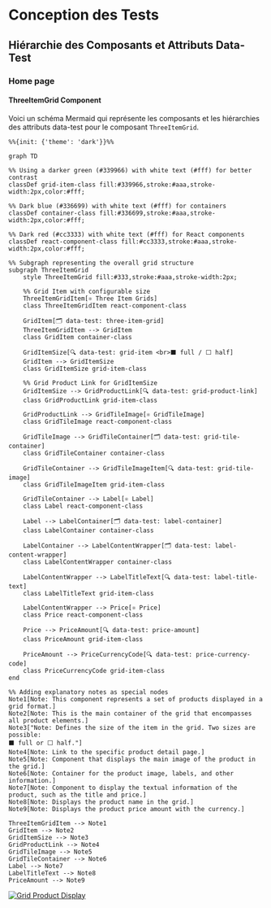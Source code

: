 # Conception des Tests

## Hiérarchie des Composants et Attributs Data-Test

### Home page

#### ThreeItemGrid Component

Voici un schéma Mermaid qui représente les composants et les hiérarchies des attributs data-test pour le composant `ThreeItemGrid`.

```mermaid
%%{init: {'theme': 'dark'}}%%

graph TD

%% Using a darker green (#339966) with white text (#fff) for better contrast
classDef grid-item-class fill:#339966,stroke:#aaa,stroke-width:2px,color:#fff;

%% Dark blue (#336699) with white text (#fff) for containers
classDef container-class fill:#336699,stroke:#aaa,stroke-width:2px,color:#fff;

%% Dark red (#cc3333) with white text (#fff) for React components
classDef react-component-class fill:#cc3333,stroke:#aaa,stroke-width:2px,color:#fff;

%% Subgraph representing the overall grid structure
subgraph ThreeItemGrid
    style ThreeItemGrid fill:#333,stroke:#aaa,stroke-width:2px;

    %% Grid Item with configurable size
    ThreeItemGridItem[⚛️ Three Item Grids]
    class ThreeItemGridItem react-component-class

    GridItem[🗂️ data-test: three-item-grid]
    ThreeItemGridItem --> GridItem
    class GridItem container-class

    GridItemSize[🔍 data-test: grid-item <br>⬛ full / ⬜ half]
    GridItem --> GridItemSize
    class GridItemSize grid-item-class

    %% Grid Product Link for GridItemSize
    GridItemSize --> GridProductLink[🔍 data-test: grid-product-link]
    class GridProductLink grid-item-class

    GridProductLink --> GridTileImage[⚛️ GridTileImage]
    class GridTileImage react-component-class

    GridTileImage --> GridTileContainer[🗂️ data-test: grid-tile-container]
    class GridTileContainer container-class

    GridTileContainer --> GridTileImageItem[🔍 data-test: grid-tile-image]
    class GridTileImageItem grid-item-class

    GridTileContainer --> Label[⚛️ Label]
    class Label react-component-class

    Label --> LabelContainer[🗂️ data-test: label-container]
    class LabelContainer container-class

    LabelContainer --> LabelContentWrapper[🗂️ data-test: label-content-wrapper]
    class LabelContentWrapper container-class

    LabelContentWrapper --> LabelTitleText[🔍 data-test: label-title-text]
    class LabelTitleText grid-item-class

    LabelContentWrapper --> Price[⚛️ Price]
    class Price react-component-class

    Price --> PriceAmount[🔍 data-test: price-amount]
    class PriceAmount grid-item-class

    PriceAmount --> PriceCurrencyCode[🔍 data-test: price-currency-code]
    class PriceCurrencyCode grid-item-class
end

%% Adding explanatory notes as special nodes
Note1[Note: This component represents a set of products displayed in a grid format.]
Note2[Note: This is the main container of the grid that encompasses all product elements.]
Note3["Note: Defines the size of the item in the grid. Two sizes are possible:
⬛ full or ⬜ half."]
Note4[Note: Link to the specific product detail page.]
Note5[Note: Component that displays the main image of the product in the grid.]
Note6[Note: Container for the product image, labels, and other information.]
Note7[Note: Component to display the textual information of the product, such as the title and price.]
Note8[Note: Displays the product name in the grid.]
Note9[Note: Displays the product price amount with the currency.]

ThreeItemGridItem --> Note1
GridItem --> Note2
GridItemSize --> Note3
GridProductLink --> Note4
GridTileImage --> Note5
GridTileContainer --> Note6
Label --> Note7
LabelTitleText --> Note8
PriceAmount --> Note9
```

[![Grid Product Display](https://mermaid.ink/img/pako:eNqdV92K4zYUfhXhJUwX4rTO3yZuWVhmoCzslqWTUuh4LhRbTsTYkpHkzmSHuel92ZuFQrfQF9gH6PPMC7SP0CPJVvyTZGiHYSbROef7Pp1zrCPfezFPiBd6g8E9ZVSF6P5MbUlOzkJ0lmBxc_bwMBhELGIbgYstWl3oz4MB-kFStkEYaR8i0EYQwtAXzyaT5XI-f45uqdqi2y1VBClyp8CSpulzlHKB1kQpiIg5UwJLFbE4w1JekBRAaOJDSO6bJZTSLAsryKFUgt-Q8BnGuPrs39JEbcNxcTeMecZFqDm-rvRdgC60zkpiRM3ny-VJUVoNpowI2dDjFjt6NNr_0iNIAqRxPIGfk3K-JzhWwJ8XnBGmmqKENvnO1JJmkf-rtMtybYsrSCGIBFBdWugCxH8mAmeZKQwCpDJWpSARk3XEagt1fw0V-xY8IobgR6pdRtoGl7jT0oweDQGaTJiOt1mCSqR0Uwq8BmxJ3xPr2GLR_68ef__0918frMHGa5O8tv42V72owzmt1Tjsf_787RcNnmCFfUUkPCxKQ9mW1Tm6PiIL-f5Lh9OU4hw6rdblvoQtA__HX5vk7nFB36zFy8fPn1BaQrG-RI-f_0BbnKXXbZCWikuXxLYSvd59ELt1eSd4Aq2A3lB2Y9q1D9qCq3mrOB12eDOFdfAz8LjuqmtEHxPYdauJVzQjr3O8IXV_tBZ7TM7ydGPsXZtc53U1D_WM0a7Ay3dFP6jAgZxqjrZjb79V3x5ItRFAT2_fNM2JVPfJ3-A1yeokmy8tdLNyOqnWxWGdzGSmPY5ksR19LIUdrxYtSPsRDrniKW69hVvreFjBHuhJGQ1Xp2VFVUZWMCB6hbQalLb7eoL06V3ssTIeY34naOyeFvOlBW5WThfSujisVzkvWX8Lhbb52Bj7DDbomPami-M5L4UgLN6dw7XmCFtcufj66tMnbSL0qQlLqrH5Kkn0nCR3RYYZVlzsEOPAg7BEsiAxxRksJASCvoP14Er_DWE4ULmf7PuZC3FIEoV4iqpjUKKESgDfwa2BMjCbMQznbY7V6Nqijpuo8Kundg4dtu80DahXTbDaYoVgc0APu9FaYWBUdIhkcO8DITX25CryLDrcOwDKouvpW2Oa4QNkNf4IrW658QBkQVDBpaQwskPkphNMi3o8jSKvYppWuzCHtuKWR6cwpbGTlxDYEKiFg6lWOKvizl06zQartDWyYQ66WnUN2BReAc4dYJ09Pd5aQRppaB89OUSYJYiDXQCarQzlrEZ70ZfHa3EGVD-0JbRJI7YjcohkGW91Sxl__TgbTtPJNc-i4rlo7rsWzHBODm11eSrIwCP7WNobmLbWD46GiNjhW45p9Yj11sb7NXcnME1m17tT23SFNbVHrCn73tA-u00JI7afIaYK1cL-LKwti4h1zxCTGW_o5QTqQRN4MbrXB0TkmZeiyAvhIyMlvLlkkRexB3DFpeKXOxZ7IVyQydATvNxsvTDFmYRvZQHnD7mgGC7MuVstMPuJ87wOIQmF8-OtfRMzL2TGxQvvvTsvnM1HwXwcTCazxXQ8nwXjobfzwmA8G71YLMdfzaaz6XQ5DsYPQ--9AQ1GwXKynC4XwWIeBMF09vAvo7n2MQ?type=png)](https://mermaid-js.github.io/mermaid-live-editor/edit#pako:eNqdV92K4zYUfhXhJUwX4rTO3yZuWVhmoCzslqWTUuh4LhRbTsTYkpHkzmSHuel92ZuFQrfQF9gH6PPMC7SP0CPJVvyTZGiHYSbROef7Pp1zrCPfezFPiBd6g8E9ZVSF6P5MbUlOzkJ0lmBxc_bwMBhELGIbgYstWl3oz4MB-kFStkEYaR8i0EYQwtAXzyaT5XI-f45uqdqi2y1VBClyp8CSpulzlHKB1kQpiIg5UwJLFbE4w1JekBRAaOJDSO6bJZTSLAsryKFUgt-Q8BnGuPrs39JEbcNxcTeMecZFqDm-rvRdgC60zkpiRM3ny-VJUVoNpowI2dDjFjt6NNr_0iNIAqRxPIGfk3K-JzhWwJ8XnBGmmqKENvnO1JJmkf-rtMtybYsrSCGIBFBdWugCxH8mAmeZKQwCpDJWpSARk3XEagt1fw0V-xY8IobgR6pdRtoGl7jT0oweDQGaTJiOt1mCSqR0Uwq8BmxJ3xPr2GLR_68ef__0918frMHGa5O8tv42V72owzmt1Tjsf_787RcNnmCFfUUkPCxKQ9mW1Tm6PiIL-f5Lh9OU4hw6rdblvoQtA__HX5vk7nFB36zFy8fPn1BaQrG-RI-f_0BbnKXXbZCWikuXxLYSvd59ELt1eSd4Aq2A3lB2Y9q1D9qCq3mrOB12eDOFdfAz8LjuqmtEHxPYdauJVzQjr3O8IXV_tBZ7TM7ydGPsXZtc53U1D_WM0a7Ay3dFP6jAgZxqjrZjb79V3x5ItRFAT2_fNM2JVPfJ3-A1yeokmy8tdLNyOqnWxWGdzGSmPY5ksR19LIUdrxYtSPsRDrniKW69hVvreFjBHuhJGQ1Xp2VFVUZWMCB6hbQalLb7eoL06V3ssTIeY34naOyeFvOlBW5WThfSujisVzkvWX8Lhbb52Bj7DDbomPami-M5L4UgLN6dw7XmCFtcufj66tMnbSL0qQlLqrH5Kkn0nCR3RYYZVlzsEOPAg7BEsiAxxRksJASCvoP14Er_DWE4ULmf7PuZC3FIEoV4iqpjUKKESgDfwa2BMjCbMQznbY7V6Nqijpuo8Kundg4dtu80DahXTbDaYoVgc0APu9FaYWBUdIhkcO8DITX25CryLDrcOwDKouvpW2Oa4QNkNf4IrW658QBkQVDBpaQwskPkphNMi3o8jSKvYppWuzCHtuKWR6cwpbGTlxDYEKiFg6lWOKvizl06zQartDWyYQ66WnUN2BReAc4dYJ09Pd5aQRppaB89OUSYJYiDXQCarQzlrEZ70ZfHa3EGVD-0JbRJI7YjcohkGW91Sxl__TgbTtPJNc-i4rlo7rsWzHBODm11eSrIwCP7WNobmLbWD46GiNjhW45p9Yj11sb7NXcnME1m17tT23SFNbVHrCn73tA-u00JI7afIaYK1cL-LKwti4h1zxCTGW_o5QTqQRN4MbrXB0TkmZeiyAvhIyMlvLlkkRexB3DFpeKXOxZ7IVyQydATvNxsvTDFmYRvZQHnD7mgGC7MuVstMPuJ87wOIQmF8-OtfRMzL2TGxQvvvTsvnM1HwXwcTCazxXQ8nwXjobfzwmA8G71YLMdfzaaz6XQ5DsYPQ--9AQ1GwXKynC4XwWIeBMF09vAvo7n2MQ)
